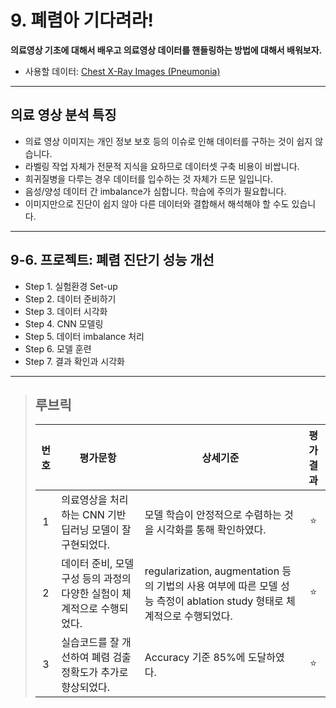 # 9. 폐렴아 기다려라!
**의료영상 기초에 대해서 배우고 의료영상 데이터를 핸들링하는 방법에 대해서 배워보자.**

- 사용할 데이터: [Chest X-Ray Images (Pneumonia)](https://www.kaggle.com/paultimothymooney/chest-xray-pneumonia)

---
## 의료 영상 분석 특징
- 의료 영상 이미지는 개인 정보 보호 등의 이슈로 인해 데이터를 구하는 것이 쉽지 않습니다.
- 라벨링 작업 자체가 전문적 지식을 요하므로 데이터셋 구축 비용이 비쌉니다.
- 희귀질병을 다루는 경우 데이터를 입수하는 것 자체가 드문 일입니다.
- 음성/양성 데이터 간 imbalance가 심합니다. 학습에 주의가 필요합니다.
- 이미지만으로 진단이 쉽지 않아 다른 데이터와 결합해서 해석해야 할 수도 있습니다.

---
## 9-6. 프로젝트: 폐렴 진단기 성능 개선
- Step 1. 실험환경 Set-up
- Step 2. 데이터 준비하기
- Step 3. 데이터 시각화
- Step 4. CNN 모델링
- Step 5. 데이터 imbalance 처리
- Step 6. 모델 훈련
- Step 7. 결과 확인과 시각화

---
>## **루브릭**
>|번호|평가문항|상세기준|평가결과|
>|:---:|---|---|:---:|
>|1|의료영상을 처리하는 CNN 기반 딥러닝 모델이 잘 구현되었다.|모델 학습이 안정적으로 수렴하는 것을 시각화를 통해 확인하였다.|⭐|
>|2|데이터 준비, 모델구성 등의 과정의 다양한 실험이 체계적으로 수행되었다.|regularization, augmentation 등의 기법의 사용 여부에 따른 모델 성능 측정이 ablation study 형태로 체계적으로 수행되었다.|⭐|
>|3|실습코드를 잘 개선하여 폐렴 검출 정확도가 추가로 향상되었다.|Accuracy 기준 85%에 도달하였다.|⭐|
